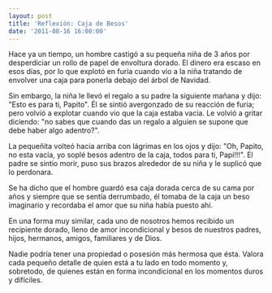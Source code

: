 ```yaml
---
layout: post
title: 'Reflexión: Caja de Besos'
date: '2011-08-16 16:00:00'
---
```


Hace ya un tiempo, un hombre castigó a su pequeña niña de 3 años por
desperdiciar un rollo de papel de envoltura dorado. El dinero era
escaso en esos días, por lo que explotó en furia cuando vio a la
niña tratando de envolver una caja para ponerla debajo del árbol de
Navidad.<!--more-->

Sin embargo, la niña le llevó el regalo a su padre la siguiente
mañana y dijo: "Esto es para ti, Papito". Él se sintió avergonzado
de su reacción de furia; pero volvió a explotar cuando vio que la
caja estaba vacia. Le volvió a gritar diciendo: "no sabes que cuando
das un regalo a alguien se supone que debe haber algo adentro?".

La pequeñita volteó hacia arriba con lágrimas en los ojos y
dijo: "Oh, Papito, no esta vacía, yo soplé besos adentro de la
caja, todos para ti, Papi!!!". El padre se sintio morir, puso sus
brazos alrededor de su niña y le suplicó que lo perdonara.

Se ha dicho que el hombre guardó esa caja dorada cerca de su cama
por años y siempre que se sentía derrumbado, él tomaba de la caja un
beso imaginario y recordaba el amor que su niña había puesto ahí.

En una forma muy similar, cada uno de nosotros hemos recibido un
recipiente dorado, lleno de amor incondicional y besos de nuestros
padres, hijos, hermanos, amigos, familiares y de Dios.

Nadie podría tener una propiedad o posesión más hermosa que ésta.
Valora cada pequeño detalle de quien está a tu lado en todo momento
y, sobretodo, de quienes están en forma incondicional en los
momentos duros y difíciles.
